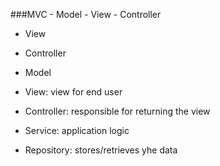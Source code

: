 ###MVC - Model - View - Controller

- View
- Controller
- Model


- View: view for end user
- Controller: responsible for returning the view
- Service: application logic
- Repository: stores/retrieves yhe data

